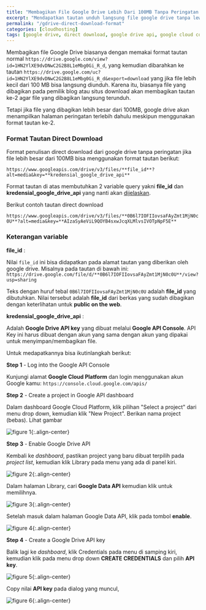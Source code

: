 ```yaml
---
title: "Membagikan File Google Drive Lebih Dari 100MB Tanpa Peringatan (Direct Download)"
excerpt: "Mendapatkan tautan unduh langsung file google drive tanpa lewat halaman peringatan jika file lebih dari 100 MB. Step by step membuat Google Drive API Key"
permalink: "/gdrive-direct-download-format"
categories: [cloudhosting]
tags: [google drive, direct download, google drive api, google cloud console]
---
```


Membagikan file Google Drive biasanya dengan memakai format tautan normal `https://drive.google.com/view?id=1HN2YlXE9dvDNwC2G2B8L1eMbg0Gi_R_d`, yang kemudian dibarahkan ke tautan `https://drive.google.com/uc?id=1HN2YlXE9dvDNwC2G2B8L1eMbg0Gi_R_d&export=download` yang jika file lebih kecil dari 100 MB bisa langsung diunduh. Karena itu, biasanya file yang dibagikan pada pemilik blog atau situs download akan membagikan tautan ke-2 agar file yang dibagikan  langsung terunduh.

Tetapi jika file yang dibagikan lebih besar dari 100MB, google drive akan menampilkan halaman peringatan terlebih dahulu meskipun menggunakan format tautan ke-2.

### Format Tautan Direct Download

Format penulisan direct download dari google drive tanpa peringatan jika file lebih besar dari 100MB bisa menggunakan format tautan berikut:

`https://www.googleapis.com/drive/v3/files/**file_id**?alt=media&key=**kredensial_google_drive_api**`

Format tautan di atas membutuhkan 2 variable query yakni **file_id** dan **kredensial_google_drive_api** yang nanti akan [dijelaskan](#keterangan-variable).

Berikut contoh tautan direct download 

`https://www.googleapis.com/drive/v3/files/**0B6l7IOFIIovsaFAyZmt1MjN0c0U**?alt=media&key=**AIzaSyAeViL9QOYB4sxwJcqXLMlvsIVOTpNpF5E**`

### Keterangan variable

**file_id** :

Nilai `file_id` ini bisa didapatkan pada alamat tautan yang diberikan oleh google drive. Misalnya pada tautan di bawah ini:
 `https://drive.google.com/file/d/**0B6l7IOFIIovsaFAyZmt1MjN0c0U**/view?usp=sharing`

Teks dengan huruf tebal `0B6l7IOFIIovsaFAyZmt1MjN0c0U` adalah **file_id** yang dibutuhkan. Nilai tersebut adalah **file_id** dari berkas yang sudah dibagikan dengan keterlihatan untuk **public on the web**.

**kredensial_google_drive_api** :

Adalah **Google Drive API key** yang dibuat melalui **Google API Console**. API Key ini harus dibuat dengan akun yang sama dengan akun yang dipakai untuk menyimpan/membagikan file.

Untuk medapatkannya bisa ikutinlangkah berikut:

**Step 1** - Log into the Google API Console

Kunjungi alamat **Google Cloud Platform** dan login menggunakan akun Google kamu: `https://console.cloud.google.com/apis/`

**Step 2** - Create a project in Google API dashboard

Dalam dashboard Google Cloud Platform, klik pilihan "Select a project" dari menu drop down, kemudian klik "New Project". Berikan nama project (bebas). Lihat gambar

![figure 1](https://www.catetan.pw/assets/images/google-api-new-project.png){:.align-center}

**Step 3** - Enable Google Drive API

Kembali ke _dashboard_, pastikan project yang baru dibuat terpilih pada _project list_, kemudian klik Library pada menu yang ada di panel kiri.

![figure 2](https://www.catetan.pw/assets/images/google-api-library.png){:.align-center}

Dalam halaman Library, cari **Google Data API** kemudian klik untuk memilihnya.

![figure 3](https://www.catetan.pw/assets/images/google-data-api.png){:.align-center}

Setelah masuk dalam halaman Google Data API, klik pada tombol **enable**.

![figure 4](https://www.catetan.pw/assets/images/enable-google-data-api.png){:.align-center}

**Step 4** - Create a Google Drive API key

Balik lagi ke _dashboard_, klik Credentials pada menu di samping kiri, kemudian klik pada menu drop down **CREATE CREDENTIALS** dan pilih **API key**.

![figure 5](https://www.catetan.pw/assets/images/google-data-api-create-api-key.png){:.align-center}

Copy nilai **API key** pada dialog yang muncul,

![figure 6](https://www.catetan.pw/assets/images/google-data-api-copy-key.png ){:.align-center}

